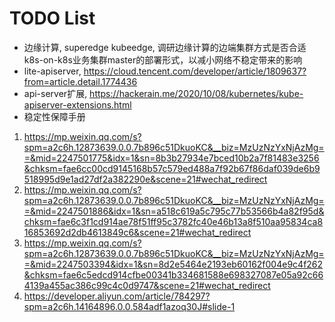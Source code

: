 # TODO List



- 边缘计算, superedge kubeedge, 调研边缘计算的边端集群方式是否合适k8s-on-k8s业务集群master的部署形式，以减小网络不稳定带来的影响
- lite-apiserver, https://cloud.tencent.com/developer/article/1809637?from=article.detail.1774436
- api-server扩展, https://hackerain.me/2020/10/08/kubernetes/kube-apiserver-extensions.html
- 稳定性保障手册

1. https://mp.weixin.qq.com/s?spm=a2c6h.12873639.0.0.7b896c51DkuoKC&__biz=MzUzNzYxNjAzMg==&mid=2247501775&idx=1&sn=8b3b27934e7bced10b2a7f81483e3256&chksm=fae6cc00cd9145168b57c579ed488a7f92b67f86daf039de6b9518995d9e1ad27df2a382290e&scene=21#wechat_redirect
2. https://mp.weixin.qq.com/s?spm=a2c6h.12873639.0.0.7b896c51DkuoKC&__biz=MzUzNzYxNjAzMg==&mid=2247501886&idx=1&sn=a518c619a5c795c77b53566b4a82f95d&chksm=fae6c3f1cd914ae78f51ff95c3782fc40e46b13a8f510aa95834ca816853692d2db4613849c6&scene=21#wechat_redirect
3. https://mp.weixin.qq.com/s?spm=a2c6h.12873639.0.0.7b896c51DkuoKC&__biz=MzUzNzYxNjAzMg==&mid=2247503394&idx=1&sn=8d2e5464e2193eb60162f004e9c4f262&chksm=fae6c5edcd914cfbe00341b334681588e698327087e05a92c664139a455ac386c99c4c0d9747&scene=21#wechat_redirect
4. https://developer.aliyun.com/article/784297?spm=a2c6h.14164896.0.0.584adf1azoq30J#slide-1
